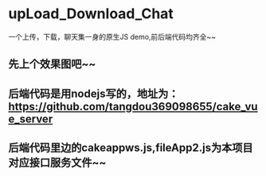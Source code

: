 # upLoad_Download_Chat
一个上传，下载，聊天集一身的原生JS demo,前后端代码均齐全~~

## 先上个效果图吧~~

## 后端代码是用nodejs写的，地址为：https://github.com/tangdou369098655/cake_vue_server
## 后端代码里边的cakeappws.js,fileApp2.js为本项目对应接口服务文件~~

